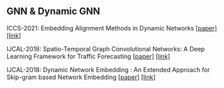 ## GNN & Dynamic GNN


ICCS-2021: Embedding Alignment Methods in Dynamic Networks [[paper]](./papers/GLB_Embedding_alignment_methods_in_dynamic_networks.pdf) [[link]](https://link.springer.com/chapter/10.1007/978-3-030-77961-0_48)


IJCAL-2018: Spatio-Temporal Graph Convolutional Networks: A Deep Learning Framework for Traffic Forecasting [[paper]](./papers/0505.pdf) [[link]](https://arxiv.org/abs/1709.04875)


IJCAL-2018: Dynamic Network Embedding :
An Extended Approach for Skip-gram based Network Embedding [[paper]](./papers/0288.pdf) [[link]](https://www.ijcai.org/proceedings/2018/288)










